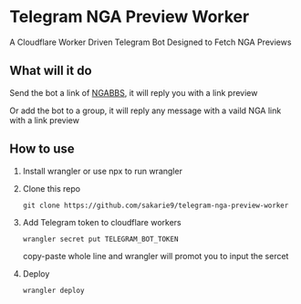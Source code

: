 # Telegram NGA Preview Worker

A Cloudflare Worker Driven Telegram Bot Designed to Fetch NGA Previews

## What will it do

Send the bot a link of [NGABBS](https://ngabbs.com/), it will reply you with a link preview

Or add the bot to a group, it will reply any message with a vaild NGA link with a link preview

## How to use

1. Install wrangler or use npx to run wrangler

2. Clone this repo

   `git clone https://github.com/sakarie9/telegram-nga-preview-worker`

3. Add Telegram token to cloudflare workers

   `wrangler secret put TELEGRAM_BOT_TOKEN`

   copy-paste whole line and wrangler will promot you to input the sercet

4. Deploy

   `wrangler deploy`
